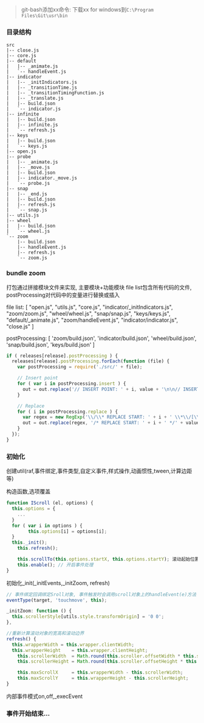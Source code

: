 > git-bash添加xx命令: 下载xx for windows到`C:\Program Files\Git\usr\bin`

### 目录结构

```
src
|-- close.js
|-- core.js
|-- default
|   |-- _animate.js   
|   `-- handleEvent.js
|-- indicator
|   |-- _initIndicators.js
|   |-- _transitionTime.js
|   |-- _transitionTimingFunction.js
|   |-- _translate.js
|   |-- build.json   
|   `-- indicator.js 
|-- infinite
|   |-- build.json   
|   |-- infinite.js  
|   `-- refresh.js 
|-- keys
|   |-- build.json 
|   `-- keys.js    
|-- open.js        
|-- probe
|   |-- _animate.js       
|   |-- _move.js
|   |-- build.json        
|   |-- indicator._move.js
|   `-- probe.js
|-- snap
|   |-- _end.js   
|   |-- build.json
|   |-- refresh.js
|   `-- snap.js   
|-- utils.js      
|-- wheel
|   |-- build.json
|   `-- wheel.js  
`-- zoom
    |-- build.json
    |-- handleEvent.js
    |-- refresh.js
    `-- zoom.js
```

### bundle zoom
打包通过拼接模块文件来实现, 主要模块+功能模块
file list包含所有代码的文件, postProcessing对代码中的变量进行替换或插入

file list: 
[
"open.js", 
"utils.js", 
"core.js", 
"indicator/_initIndicators.js", 
"zoom/zoom.js", 
"wheel/wheel.js", 
"snap/snap.js", 
"keys/keys.js", 
"default/_animate.js", 
"zoom/handleEvent.js", 
"indicator/indicator.js",
"close.js"
]

postProcessing: [ 'zoom/build.json', 'indicator/build.json', 'wheel/build.json', 'snap/build.json', 'keys/build.json' ]

```js
if ( releases[release].postProcessing ) {
  releases[release].postProcessing.forEach(function (file) {
    var postProcessing = require('./src/' + file);

    // Insert point
    for ( var i in postProcessing.insert ) {
      out = out.replace('// INSERT POINT: ' + i, value + '\n\n// INSERT POINT: ' + i );
    }

    // Replace
    for ( i in postProcessing.replace ) {
      var regex = new RegExp('\\/\\* REPLACE START: ' + i + ' \\*\\/[\\s\\S]*\\/\\* REPLACE END: ' + i + ' \\*\\/');
      out = out.replace(regex, '/* REPLACE START: ' + i + ' */' + value + '/* REPLACE END: ' + i + ' */');
    }
  });
}
```

### 初始化

创建util(raf,事件绑定,事件类型,自定义事件,样式操作,动画惯性,tween,计算边距等)

构造函数,选项覆盖
```js
function IScroll (el, options) {
  this.options = {
    ...
  }
  for ( var i in options ) {
		this.options[i] = options[i];
  }
  this._init();
	this.refresh();

	this.scrollTo(this.options.startX, this.options.startY); 滚动起始位置
	this.enable(); // 开启事件处理
}
```

初始化_init(_initEvents,_initZoom, refresh)
```js
// 事件绑定回调绑定Sroll对象, 事件触发时会调用scroll对象上的handleEvent(e)方法
eventType(target, 'touchmove', this);

_initZoom: function () {
  this.scrollerStyle[utils.style.transformOrigin] = '0 0';
},

//重新计算滚动对象的宽高和滚动边界
refresh() {
  this.wrapperWidth	= this.wrapper.clientWidth;
  this.wrapperHeight	= this.wrapper.clientHeight;
	this.scrollerWidth	= Math.round(this.scroller.offsetWidth * this.scale);
	this.scrollerHeight	= Math.round(this.scroller.offsetHeight * this.scale);

	this.maxScrollX		= this.wrapperWidth - this.scrollerWidth;
	this.maxScrollY		= this.wrapperHeight - this.scrollerHeight;
}
```

内部事件模式on,off,_execEvent

### 事件开始结束...